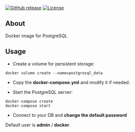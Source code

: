 [![GitHub release](https://img.shields.io/github/release/sismics/docker-postgresql.svg?style=flat-square)](https://github.com/sismics/docker-backupninja/releases/latest)
[![License](https://img.shields.io/badge/License-Apache%202.0-blue.svg)](https://opensource.org/licenses/Apache-2.0)

## About
Docker image for PostgreSQL

## Usage
- Create a volume for persistent storage:

```
docker volume create --name=postgresql_data
```

- Copy the **docker-compose.yml** and modify it if needed.

- Start the PostgreSQL server:

```
docker-compose create
docker-compose start
```

- Connect to your DB and **change the default password**

Default user is **admin** / **docker**.
